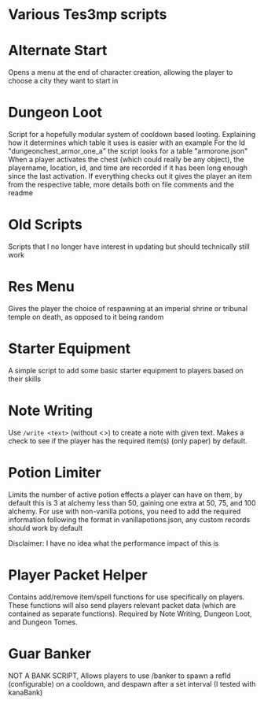 # Various Tes3mp scripts

# Alternate Start
Opens a menu at the end of character creation, allowing the player to choose a city they want to start in


# Dungeon Loot
Script for a hopefully modular system of cooldown based looting. Explaining how it determines which table it uses is easier with an example
For the Id "dungeonchest_armor_one_a" the script looks for a table "armorone.json"
When a player activates the chest (which could really be any object), the playername, location, id, and time are recorded if it has been long enough since the last activation.
If everything checks out it gives the player an item from the respective table, more details both on file comments and the readme

# Old Scripts
Scripts that I no longer have interest in updating but should technically still work

# Res Menu
Gives the player the choice of respawning at an imperial shrine or tribunal temple on death, as opposed to it being random

# Starter Equipment
A simple script to add some basic starter equipment to players based on their skills

# Note Writing
Use ```/write <text>``` (without <>) to create a note with given text.
Makes a check to see if the player has the required item(s) (only paper) by default.

# Potion Limiter
Limits the number of active potion effects a player can have on them, by default this is 3 at alchemy less
than 50, gaining one extra at 50, 75, and 100 alchemy.
For use with non-vanilla potions, you need to add the required information following the format in vanillapotions.json, any custom records should work by default

Disclaimer: I have no idea what the performance impact of this is

# Player Packet Helper
Contains add/remove item/spell functions for use specifically on players. These functions will also send
players relevant packet data (which are contained as separate functions). Required by Note Writing, Dungeon Loot, 
and Dungeon Tomes.

# Guar Banker
NOT A BANK SCRIPT, Allows players to use /banker to spawn a refId (configurable) on a cooldown, and despawn after a set interval (I tested with kanaBank)